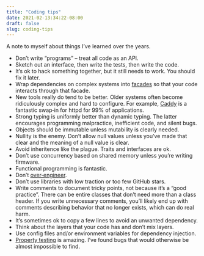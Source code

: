 ```yaml
---
title: "Coding tips"
date: 2021-02-13:34:22-08:00
draft: false
slug: coding-tips
---
```


A note to myself about things I’ve learned over the years.

- Don’t write “programs” – treat all code as an API.
- Sketch out an interface, then write the tests, then write the code.
- It’s ok to hack something together, but it still needs to work. You should fix it later.
- Wrap dependencies on complex systems into [facades](https://en.wikipedia.org/wiki/Facade_pattern)
  so that your code interacts through that facade.
- New tools really do tend to be better. Older systems often become ridiculously complex and hard
  to configure. For example, [Caddy](https://caddyserver.com/) is a fantastic swap‐in for httpd
  for 99% of applications.
- Strong typing is uniformly better than dynamic typing. The latter encourages
  programming malpractice, inefficient code, and silent bugs.
- Objects should be immutable unless mutability is clearly needed.
- Nullity is the enemy. Don’t allow null values unless you’ve made that clear and the meaning
  of a null value is clear.
- Avoid inheritence like the plague. Traits and interfaces are ok.
- Don’t use concurrency based on shared memory unless you’re writing firmware.
- Functional programming is fantastic.
- Don’t [over‐engineer](https://github.com/jezen/is-thirteen).
- Don’t use libraries with low traction or too few GitHub stars.
- Write comments to document tricky points, not because it’s a “good practice”. There can be entire
  classes that don’t need more than a class header. If you write unnecessary comments, you’ll
  likely end up with comments describing behavior that no longer exists, which can do real harm.
- It’s sometimes ok to copy a few lines to avoid an unwanted dependency.
- Think about the layers that your code has and don’t mix layers.
- Use config files and/or environment variables for dependency injection.
- [Property testing](https://en.wikipedia.org/wiki/Property_testing) is amazing. I’ve found bugs
  that would otherwise be almost impossible to find.

